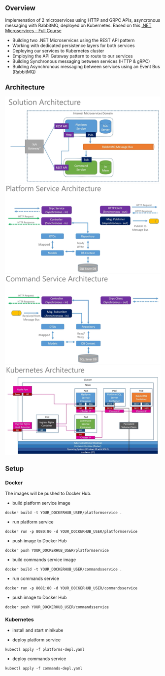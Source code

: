 ## Overview

Implemenation of 2 microservices using HTTP and GRPC APIs, asyncronous messaging with RabbitMQ, deployed on Kubernetes. Based on this [.NET Microservices – Full Course](https://www.youtube.com/watch?v=DgVjEo3OGBI)

- Building two .NET Microservices using the REST API pattern
- Working with dedicated persistence layers for both services
- Deploying our services to Kubernetes cluster
- Employing the API Gateway pattern to route to our services
- Building Synchronous messaging between services (HTTP & gRPC)
- Building Asynchronous messaging between services using an Event Bus (RabbitMQ)

## Architecture

![](images/Architecture.png)
![](images/PlatformService.png)
![](images/CommandService.png)
![](images/Kubernetes.png)

## Setup

### Docker

The images will be pushed to Docker Hub.

- build platform service image

```
docker build -t YOUR_DOCKERHUB_USER/platformservice .
```

- run platform service

```
docker run -p 8080:80 -d YOUR_DOCKERHUB_USER/platformservice
```

- push image to Docker Hub

```
docker push YOUR_DOCKERHUB_USER/platformservice
```

- build commands service image

```
docker build -t YOUR_DOCKERHUB_USER/commandsservice .
```

- run commands service

```
docker run -p 8081:80 -d YOUR_DOCKERHUB_USER/commandsservice
```

- push image to Docker Hub

```
docker push YOUR_DOCKERHUB_USER/commandsservice
```

### Kubernetes

- install and start minikube

- deploy platform service

```
kubectl apply -f platforms-depl.yaml
```

- deploy commands service

```
kubectl apply -f commands-depl.yaml
```